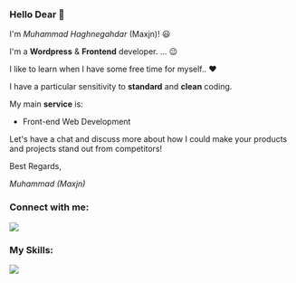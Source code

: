 
<p align="left">
<p align="left">
 <h3 align="left">Hello Dear 👋</h3>
<p align="left">
 
I'm <i>Muhammad Haghnegahdar</i> (Maxjn)! 😃

I'm a **Wordpress** & **Frontend** developer. ... 😉

 I like to learn when I have some free time for myself.. ❤️
</p>
<p align="left">
 I have a particular sensitivity to <b>standard</b> and <b>clean</b>
coding.
</p>

My main **service** is:
- Front-end Web Development

Let's have a chat and discuss more about how I could make your products and projects stand out from competitors!

Best Regards,

<i>Muhammad (Maxjn)</i>
</p>
<!--*Contacts -->
<h3 align="left">Connect with me:</h3>
<p align="left">
    <a href="https://www.linkedin.com/in/maxjn/" target="blank">
        <img src="https://skillicons.dev/icons?i=linkedin" />
    </a>
</p>

<!--*Skills -->
<h3 align="left">My Skills:</h3>
<p align="left">
  <a href="https://skillicons.dev">
    <img src="https://skillicons.dev/icons?i=html,css,js,bootstrap,tailwind,sass,wordpress,react,git,docker" />
  </a>
</p>
